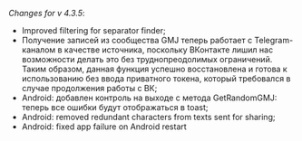 _Changes for v 4.3.5_:
- Improved filtering for separator finder;
- Получение записей из сообщества GMJ теперь работает с Telegram-каналом в качестве источника, поскольку ВКонтакте лишил нас возможности делать это без труднопреодолимых ограничений. Таким образом, данная функция успешно восстановлена и готова к использованию без ввода приватного токена, который требовался в случае продолжения работы с ВК;
- Android: добавлен контроль на выходе с метода GetRandomGMJ: теперь все ошибки будут отображаться в toast;
- Android: removed redundant characters from texts sent for sharing;
- Android: fixed app failure on Android restart

